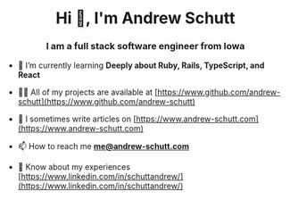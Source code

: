 <h1 align="center">Hi 👋, I'm Andrew Schutt</h1>
<h3 align="center">I am a full stack software engineer from Iowa</h3>

- 🌱 I’m currently learning **Deeply about Ruby, Rails, TypeScript, and React**

- 👨‍💻 All of my projects are available at [https://www.github.com/andrew-schutt](https://www.github.com/andrew-schutt)

- 📝 I sometimes write articles on [https://www.andrew-schutt.com](https://www.andrew-schutt.com)

- 📫 How to reach me **me@andrew-schutt.com**

- 📄 Know about my experiences [https://www.linkedin.com/in/schuttandrew/](https://www.linkedin.com/in/schuttandrew/)
